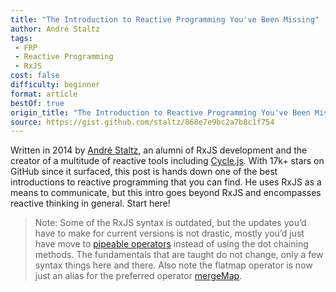 ```yaml
---
title: "The Introduction to Reactive Programming You've Been Missing"
author: André Staltz
tags:
 - FRP
 - Reactive Programming
 - RxJS
cost: false
difficulty: beginner
format: article
bestOf: true
origin_title: "The Introduction to Reactive Programming You've Been Missing"
source: https://gist.github.com/staltz/868e7e9bc2a7b8c1f754
---
```

Written in 2014 by <a href="https://twitter.com/andrestaltz" target="_blank">André Staltz</a>, an alumni of RxJS development and the creator of a multitude of reactive tools including [Cycle.js](https://cycle.js.org/). With 17k+ stars on GitHub since it surfaced, this post is hands down one of the best introductions to reactive programming that you can find. He uses RxJS as a means to communicate, but this intro goes beyond RxJS and encompasses reactive thinking in general. Start here!

> Note: Some of the RxJS syntax is outdated, but the updates you’d have to make for current versions is not drastic, mostly you’d just have move to [pipeable operators](https://rxjs.dev/guide/v6/pipeable-operators) instead of using the dot chaining methods. The fundamentals that are taught do not change, only a few syntax things here and there. Also note the flatmap operator is now just an alias for the preferred operator [mergeMap](https://rxjs.dev/api/operators/mergeMap).